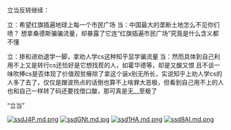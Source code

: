 立当反转继续：

立：希望红旗插遍地球上每一个市民广场
当：中国最大的垄断土地怎么不见你们喷？
想拿桑德斯骗骗流量，却暴露了它连“红旗插遍市民广场”究竟是什么含义都不懂

立：掺和进劝退学一脚，拿劝人学cs这种知乎显学骗流量
当：然而具体到自己利用不上又是转行cs还恰好是它想找茬的人，如霍华德等，却是又酸又恨
且不谈一味吹捧cs是否体现了价值观贫瘠除了拿这个装x别无所长，实说知乎上劝人学cs的人多了去了，仅仅是蹭波热点的话倒也算不上啥罪大恶极，但看到自己用不上的人也和自己一样转了码还要找借口酸，那可真是无__至极了

“立当”

[![ssdJ4P.md.png](https://s3.ax1x.com/2021/01/17/ssdJ4P.md.png)](https://imgchr.com/i/ssdJ4P)
[![ssdGNt.md.jpg](https://s3.ax1x.com/2021/01/17/ssdGNt.md.jpg)](https://imgchr.com/i/ssdGNt)
[![ssd1HA.md.png](https://s3.ax1x.com/2021/01/17/ssd1HA.md.png)](https://imgchr.com/i/ssd1HA)
[![ssd8AI.md.png](https://s3.ax1x.com/2021/01/17/ssd8AI.md.png)](https://imgchr.com/i/ssd8AI)

